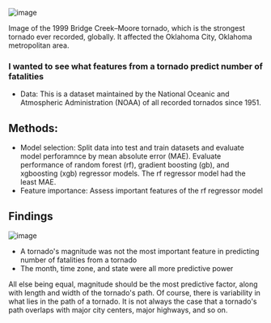 ![image](https://user-images.githubusercontent.com/95881308/197412724-3d32f019-969e-4338-bb2b-126346c17040.png)

Image of the 1999 Bridge Creek–Moore tornado, which is the strongest tornado ever recorded, globally. It affected the Oklahoma City, Oklahoma metropolitan area.

### I wanted to see what features from a tornado predict  number of fatalities
* Data: This is a dataset maintained by the National Oceanic and Atmospheric Administration (NOAA) of all recorded tornados since 1951.

## Methods: 
* Model selection: Split data into test and train datasets and evaluate model perforamnce by mean absolute error (MAE). Evaluate performance of random forest (rf), gradient boosting (gb), and xgboosting (xgb) regressor models.  The rf regressor model had the least MAE.
* Feature importance: Assess important features of the rf regressor model

## Findings 
![image](https://user-images.githubusercontent.com/95881308/197411943-a91149c5-45de-471a-ae10-b06659592272.png)

* A tornado's magnitude was not the most important feature in predicting number of fatalities from a tornado
* The month, time zone, and state were all more predictive power

All else being equal, magnitude should be the most predictive factor, along with length and width of the tornado's path.  Of course, there is variability in what lies in the path of a tornado.  It is not always the case that a tornado's path overlaps with major city centers, major highways, and so on.  
